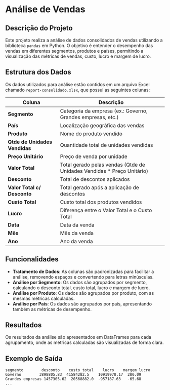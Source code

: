 # Análise de Vendas

## Descrição do Projeto

Este projeto realiza a análise de dados consolidados de vendas utilizando a biblioteca `pandas` em Python. O objetivo é entender o desempenho das vendas em diferentes segmentos, produtos e países, permitindo a visualização das métricas de vendas, custo, lucro e margem de lucro.

## Estrutura dos Dados

Os dados utilizados para análise estão contidos em um arquivo Excel chamado `report-consolidado.xlsx`, que possui as seguintes colunas:

| Coluna                              | Descrição                                                            |
|-------------------------------------|----------------------------------------------------------------------|
| **Segmento**                        | Categoria da empresa (ex.: Governo, Grandes empresas, etc.)         |
| **País**                            | Localização geográfica das vendas                                    |
| **Produto**                         | Nome do produto vendido                                             |
| **Qtde de Unidades Vendidas**      | Quantidade total de unidades vendidas                                |
| **Preço Unitário**                 | Preço de venda por unidade                                          |
| **Valor Total**                     | Total gerado pelas vendas (Qtde de Unidades Vendidas * Preço Unitário) |
| **Desconto**                        | Total de descontos aplicados                                         |
| **Valor Total c/ Desconto**        | Total gerado após a aplicação de descontos                          |
| **Custo Total**                     | Custo total dos produtos vendidos                                    |
| **Lucro**                           | Diferença entre o Valor Total e o Custo Total                      |
| **Data**                            | Data da venda                                                       |
| **Mês**                             | Mês da venda                                                        |
| **Ano**                             | Ano da venda                                                        |

## Funcionalidades

- **Tratamento de Dados**: As colunas são padronizadas para facilitar a análise, removendo espaços e convertendo para letras minúsculas.
- **Análise por Segmento**: Os dados são agrupados por segmento, calculando o desconto total, custo total, lucro e margem de lucro.
- **Análise por Produto**: Os dados são agrupados por produto, com as mesmas métricas calculadas.
- **Análise por País**: Os dados são agrupados por país, apresentando também as métricas de desempenho.

## Resultados

Os resultados da análise são apresentados em DataFrames para cada agrupamento, onde as métricas calculadas são visualizadas de forma clara.

## Exemplo de Saída

```plaintext
segmento        desconto    custo_total    lucro    margem_lucro
Governo        3898805.83  41584282.5    10919978.17  280.09
Grandes empresas 1457305.62  20568882.0  -957187.63   -65.68
...

